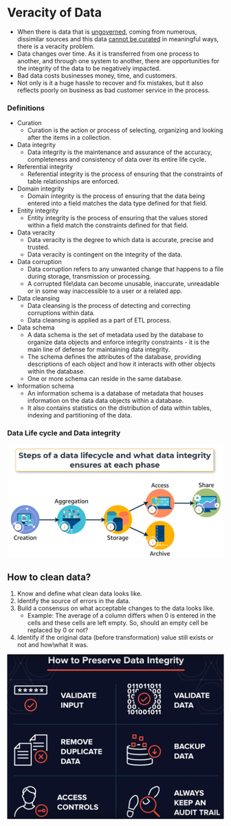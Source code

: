# Veracity of Data

* When there is data that is <ins>ungoverned</ins>, coming from numerous, dissimilar sources and this data <ins>cannot be curated</ins> in meaningful ways, there is a veracity problem. 
* Data changes over time. As it is transferred from one process to another, and through one system to another, there are opportunities for the integrity of the data to be negatively impacted.
* Bad data costs businesses money, time, and customers. 
* Not only is it a huge hassle to recover and fix mistakes, but it also reflects poorly on business as bad customer service in the process. 

### Definitions
* Curation
	* Curation is the action or process of selecting, organizing and looking after the items in a collection. 
* Data integrity
	* Data integrity is the maintenance and assurance of the accuracy, completeness and consistency of data over its entire life cycle. 
* Referential integrity
	* Referential integrity is the process of ensuring that the constraints of table relationships are enforced. 
* Domain integrity
	* Domain integrity is the process of ensuring that the data being entered into a field matches the data type defined for that field. 
* Entity integrity
	* Entity integrity is the process of ensuring that the values stored within a field match the constraints defined for that field. 
* Data veracity
	* Data veracity is the degree to which data is accurate, precise and trusted. 
	* Data veracity is contingent on the integrity of the data. 
* Data corruption
	* Data corruption refers to any unwanted change that happens to a file during storage, transmission or processing. 
	* A corrupted file\data can become unusable, inaccurate, unreadable or in some way inaccessible to a user or a related app. 
* Data cleansing
	* Data cleansing is the process of detecting and correcting corruptions within data. 
	* Data cleansing is applied as a part of ETL process. 
* Data schema
	* A data schema is the set of metadata used by the database to organize data objects and enforce integrity constraints - it is the main line of defense for maintaining data integrity. 
	* The schema defines the attributes of the database, providing descriptions of each object and how it interacts with other objects within the database. 
	* One or more schema can reside in the same database. 
* Information schema
	* An information schema is a database of metadata that houses information on the data data objects within a database. 
	* It also contains statistics on the distribution of data within tables, indexing and partitioning of the data. 

### Data Life cycle and Data integrity 

![Data Lifecycle](assets/veracity_of_data/data_lifecycle.png)


## How to clean data? 
1. Know and define what clean data looks like. 
2. Identify the source of errors in the data. 
3. Build a consensus on what acceptable changes to the data looks like. 
	- Example: The average of a column differs when 0 is entered in the cells and these cells are left empty. So, should an empty cell be replaced by 0 or not? 
4. Identify if the original data (before transformation) value still exists or not and how\what it was. 


![How to preserve data integrity?](assets/veracity_of_data/data_integrity_preservation.png)

